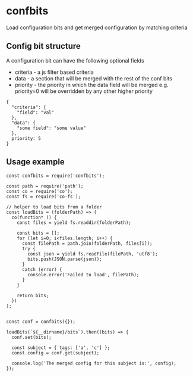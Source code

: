 # confbits

Load configuration bits and get merged configuration by matching criteria

## Config bit structure

A configuration bit can have the following optional fields
 - criteria - a js filter based criteria
 - data - a section that will be merged with the rest of the conf bits
 - priority - the priority in which the data field will be merged
 e.g. priority=0 will be overridden by any other higher priority
 
```
{
  "criteria": {
    "field": "val"
  },
  "data": {
    "some field": "some value"
  },
  priority: 5
}
```

## Usage example

```
const confbits = require('confbits');

const path = require('path');
const co = require('co');
const fs = require('co-fs');

// helper to load bits from a folder
const loadBits = (folderPath) => (
  co(function* () {
    const files = yield fs.readdir(folderPath);

    const bits = [];
    for (let i=0; i<files.length; i++) {
      const filePath = path.join(folderPath, files[i]);
      try {
        const json = yield fs.readFile(filePath, 'utf8');
        bits.push(JSON.parse(json));
      }
      catch (error) {
        console.error('Failed to load', filePath);
      }
    }

    return bits;
  })
);


const conf = confbits({});

loadBits(`${__dirname}/bits`).then((bits) => {
  conf.set(bits);
  
  const subject = { tags: ['a', 'c'] };
  const config = conf.get(subject);
  
  console.log('The merged config for this subject is:', config);
});
```